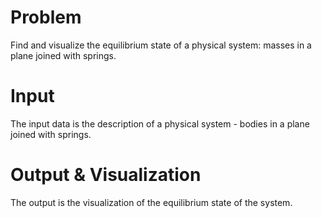 Problem
=======

Find and visualize the equilibrium state of a physical system: masses in a plane joined with springs.

Input
=====
The input data is the description of a physical system - bodies in a plane joined with springs.

Output & Visualization
======================
The output is the visualization of the equilibrium state of the system. 
